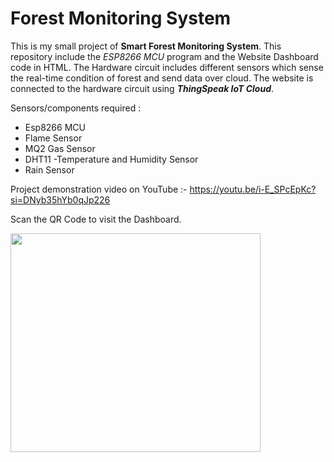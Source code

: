 # Forest Monitoring System

This is my small project of **Smart Forest Monitoring System**. This repository include the _ESP8266 MCU_ program and the  Website Dashboard code in HTML. The Hardware circuit includes different sensors which sense the real-time condition of forest and send data over cloud. The website is connected to the hardware circuit using **_ThingSpeak IoT Cloud_**.

Sensors/components required :
* Esp8266 MCU
* Flame Sensor
* MQ2 Gas Sensor
* DHT11 -Temperature and Humidity Sensor
* Rain Sensor

Project demonstration video on YouTube :-
https://youtu.be/i-E_SPcEpKc?si=DNyb35hYb0qJp226

Scan the QR Code to visit the Dashboard.

<img src="https://github.com/P-Dhandar15/Forest-Monitoring/assets/130864863/832082fb-18f2-4fcb-9137-05a1cfeca4ff" width="400" height="350">

